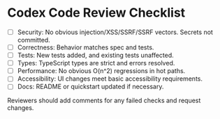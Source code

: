 
# Codex Code Review Checklist

- [ ] Security: No obvious injection/XSS/SSRF/SSRF vectors. Secrets not committed.
- [ ] Correctness: Behavior matches spec and tests.
- [ ] Tests: New tests added, and existing tests unaffected.
- [ ] Types: TypeScript types are strict and errors resolved.
- [ ] Performance: No obvious O(n^2) regressions in hot paths.
- [ ] Accessibility: UI changes meet basic accessibility requirements.
- [ ] Docs: README or quickstart updated if necessary.

Reviewers should add comments for any failed checks and request changes.
